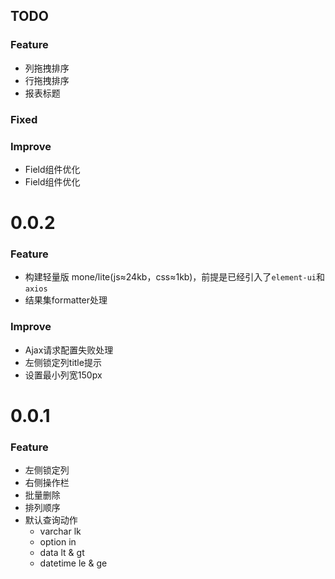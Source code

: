 ## TODO
### Feature
- 列拖拽排序
- 行拖拽排序
- 报表标题

### Fixed
### Improve
- Field组件优化
- Field组件优化

# 0.0.2
### Feature
- 构建轻量版 mone/lite(js≈24kb，css≈1kb)，前提是已经引入了`element-ui`和`axios`
- 结果集formatter处理

### Improve
- Ajax请求配置失败处理
- 左侧锁定列title提示
- 设置最小列宽150px

# 0.0.1
### Feature
- 左侧锁定列
- 右侧操作栏
- 批量删除
- 排列顺序
- 默认查询动作
  - varchar lk
  - option in
  - data lt & gt
  - datetime le & ge
